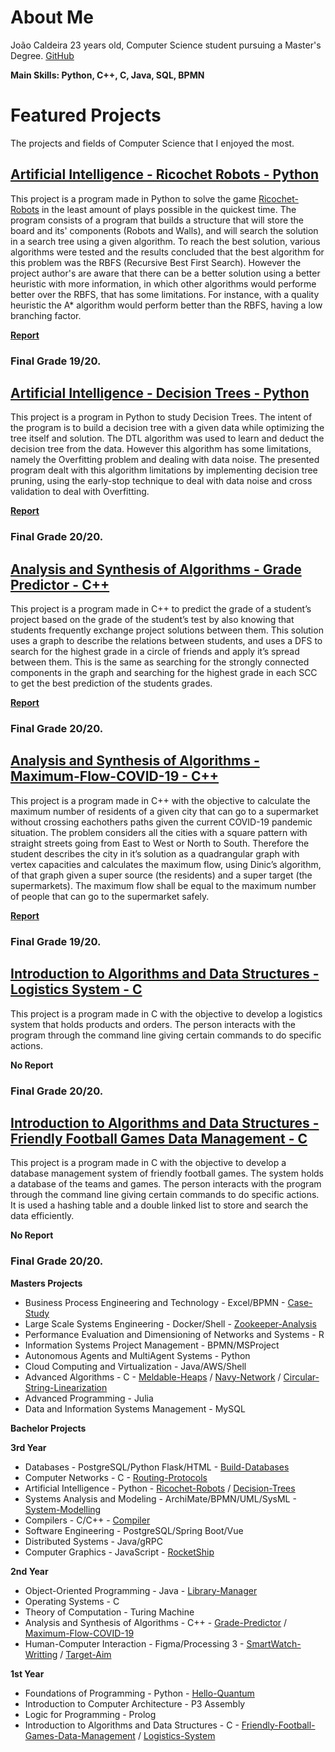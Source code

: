 # About Me
João Caldeira 23 years old, Computer Science student pursuing a Master's Degree. [GitHub](https://github.com/joaomiguelcaldeira)

**Main Skills: Python, C++, C, Java, SQL, BPMN**

# Featured Projects
The projects and fields of Computer Science that I enjoyed the most.

## [Artificial Intelligence - Ricochet Robots - Python](https://github.com/joaomiguelcaldeira/my-portfolio/tree/master/Bachelor-Projects/Ricochet-Robots)

This project is a program made in Python to solve the game [Ricochet-Robots](https://en.wikipedia.org/wiki/Ricochet_Robot) in the least amount of plays possible in the quickest time. The program consists of a program that builds a structure that will store the board and its' components (Robots and Walls), and will search the solution in a search tree using a given algorithm. To reach the best solution, various algorithms were tested and the results concluded that the best algorithm for this problem was the RBFS (Recursive Best First Search). However the project author's are aware that there can be a better solution using a better heuristic with more information, in which other algorithms would performe better over the RBFS, that has some limitations. For instance, with a quality heuristic the A* algorithm would perform better than the RBFS, having a low branching factor.

**[Report](https://github.com/joaomiguelcaldeira/my-portfolio/blob/master/Bachelor-Projects/Ricochet-Robots/relatorio%20ia.pdf)**
### **Final Grade 19/20.**

## [Artificial Intelligence - Decision Trees - Python](https://github.com/joaomiguelcaldeira/my-portfolio/tree/master/Bachelor-Projects/Decision-Trees)

This project is a program in Python to study Decision Trees. The intent of the program is to build a decision tree with a given data while optimizing the tree itself and solution. The DTL algorithm was used to learn and deduct the decision tree from the data. However this algorithm has some limitations, namely the Overfitting problem and dealing with data noise. The presented program dealt with this algorithm limitations by implementing decision tree pruning, using the early-stop technique to deal with data noise and cross validation to deal with Overfitting. 

**[Report](https://github.com/joaomiguelcaldeira/my-portfolio/blob/master/Bachelor-Projects/Decision-Trees/tg001.pdf)**
### **Final Grade 20/20.**

## [Analysis and Synthesis of Algorithms - Grade Predictor - C++](https://github.com/joaomiguelcaldeira/my-portfolio/tree/master/Bachelor-Projects/Grade-Predictor)

This project is a program made in C++ to predict the grade of a student’s project based on the grade of the student’s test by also knowing that students frequently exchange project solutions between them. This solution uses a graph to describe the relations between students, and uses a DFS to search for the highest grade in a circle of friends and apply it’s spread between them. This is the same as searching for the strongly connected components in the graph and searching for the highest grade in each SCC to get the best prediction of the students grades.

**[Report](https://github.com/joaomiguelcaldeira/my-portfolio/blob/master/Bachelor-Projects/Grade-Predictor/relatorio.pdf)**
### **Final Grade 20/20.**

## [Analysis and Synthesis of Algorithms - Maximum-Flow-COVID-19 - C++](https://github.com/joaomiguelcaldeira/my-portfolio/tree/master/Bachelor-Projects/Maximum-Flow-COVID-19)

This project is a program made in C++ with the objective to calculate the maximum number of residents of a given city that can go to a supermarket without crossing eachothers paths given the current COVID-19 pandemic situation. The problem considers all the cities with a square pattern with straight streets going from East to West or North to South. Therefore the student describes the city in it’s solution as a quadrangular graph with vertex capacities and calculates the maximum flow, using Dinic’s algorithm, of that graph given a super source (the residents) and a super target (the supermarkets). The maximum flow shall be equal to the maximum number of people that can go to the supermarket safely.

**[Report](https://github.com/joaomiguelcaldeira/my-portfolio/blob/master/Bachelor-Projects/Maximum-Flow-COVID-19/relatorio.pdf)**
### **Final Grade 19/20.**

## [Introduction to Algorithms and Data Structures - Logistics System - C](https://github.com/joaomiguelcaldeira/my-portfolio/tree/master/Bachelor-Projects/Logistics-System)

This project is a program made in C with the objective to develop a logistics system that holds products and orders. The person interacts with the program through the command line giving certain commands to do specific actions. 

**No Report**
### **Final Grade 20/20.**

## [Introduction to Algorithms and Data Structures -  Friendly Football Games Data Management - C](https://github.com/joaomiguelcaldeira/my-portfolio/tree/master/Bachelor-Projects/Friendly%20Football%20Games%20Data%20Management)

This project is a program made in C with the objective to develop a database management system of friendly football games. The system holds a database of the teams and games. The person interacts with the program through the command line giving certain commands to do specific actions. It is used a hashing table and a double linked list to store and search the data efficiently.

**No Report**
### **Final Grade 20/20.**

**Masters Projects**

- Business Process Engineering and Technology   - Excel/BPMN                        - [Case-Study](https://github.com/joaomiguelcaldeira/my-portfolio/tree/master/Masters-Projects/Business-Process-Engineering-Technology)
- Large Scale Systems Engineering               - Docker/Shell                      - [Zookeeper-Analysis](https://github.com/joaomiguelcaldeira/my-portfolio/tree/master/Masters-Projects/Large-Scale-Systems-Engineering)
- Performance Evaluation and Dimensioning of Networks and Systems   - R
- Information Systems Project Management    - BPMN/MSProject
- Autonomous Agents and MultiAgent Systems  - Python
- Cloud Computing and Virtualization - Java/AWS/Shell
- Advanced Algorithms - C                                                           - [Meldable-Heaps](https://github.com/joaomiguelcaldeira/my-portfolio/tree/master/Masters-Projects/Meldable-Heaps) / [Navy-Network](https://github.com/joaomiguelcaldeira/my-portfolio/tree/master/Masters-Projects/Navy-Network) / [Circular-String-Linearization](https://github.com/joaomiguelcaldeira/my-portfolio/tree/master/Masters-Projects/Circular-String-Linearization)
- Advanced Programming - Julia
- Data and Information Systems Management - MySQL

**Bachelor Projects**

**3rd Year**
- Databases                                       - PostgreSQL/Python Flask/HTML    - [Build-Databases](https://github.com/joaomiguelcaldeira/my-portfolio/tree/master/Bachelor-Projects/Build-Database)
- Computer Networks                               - C                               - [Routing-Protocols](https://github.com/joaomiguelcaldeira/my-portfolio/tree/master/Bachelor-Projects/Routing-Protocols)                            
- Artificial Intelligence                         - Python                          - [Ricochet-Robots](https://github.com/joaomiguelcaldeira/my-portfolio/tree/master/Bachelor-Projects/Ricochet-Robots) / [Decision-Trees](https://github.com/joaomiguelcaldeira/my-portfolio/tree/master/Bachelor-Projects/Decision-Trees)                      
- Systems Analysis and Modeling                   - ArchiMate/BPMN/UML/SysML        - [System-Modelling](https://github.com/joaomiguelcaldeira/my-portfolio/tree/master/Bachelor-Projects/System-Modelling)     
- Compilers                                       - C/C++                           - [Compiler](https://github.com/joaomiguelcaldeira/my-portfolio/tree/master/Bachelor-Projects/Compiler)                        
- Software Engineering                            - PostgreSQL/Spring Boot/Vue   
- Distributed Systems                             - Java/gRPC
- Computer Graphics                               - JavaScript                      - [RocketShip](https://github.com/joaomiguelcaldeira/my-portfolio/tree/master/Bachelor-Projects/RocketShip)

**2nd Year**
- Object-Oriented Programming                     - Java                            - [Library-Manager](https://github.com/joaomiguelcaldeira/my-portfolio/tree/master/Bachelor-Projects/Library-Manager)                         
- Operating Systems                               - C                            
- Theory of Computation                           - Turing Machine            
- Analysis and Synthesis of Algorithms            - C++                             - [Grade-Predictor](https://github.com/joaomiguelcaldeira/my-portfolio/tree/master/Bachelor-Projects/Grade-Predictor) / [Maximum-Flow-COVID-19](https://github.com/joaomiguelcaldeira/my-portfolio/tree/master/Bachelor-Projects/Maximum-Flow-COVID-19)                                                      
- Human-Computer Interaction                      - Figma/Processing 3              - [SmartWatch-Writting](https://github.com/joaomiguelcaldeira/my-portfolio/tree/master/Bachelor-Projects/SmartWatch-Writting) / [Target-Aim](https://github.com/joaomiguelcaldeira/my-portfolio/tree/master/Bachelor-Projects/Target-Aim)

**1st Year**
- Foundations of Programming                      - Python                          - [Hello-Quantum](https://github.com/joaomiguelcaldeira/my-portfolio/tree/master/Bachelor-Projects/Hello-Quantum)                       
- Introduction to Computer Architecture           - P3 Assembly                  
- Logic for Programming                           - Prolog            
- Introduction to Algorithms and Data Structures  - C                               - [Friendly-Football-Games-Data-Management](https://github.com/joaomiguelcaldeira/my-portfolio/tree/master/Bachelor-Projects/Friendly%20Football%20Games%20Data%20Management) / [Logistics-System](https://github.com/joaomiguelcaldeira/my-portfolio/tree/master/Bachelor-Projects/Logistics-System)                                        